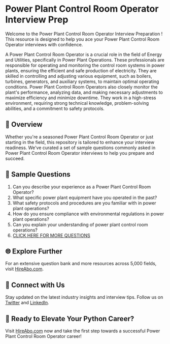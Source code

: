 # Power Plant Control Room Operator Interview Prep

Welcome to the Power Plant Control Room Operator Interview Preparation ! This resource is designed to help you ace your Power Plant Control Room Operator interviews with confidence.

A Power Plant Control Room Operator is a crucial role in the field of Energy and Utilities, specifically in Power Plant Operations. These professionals are responsible for operating and monitoring the control room systems in power plants, ensuring the efficient and safe production of electricity. They are skilled in controlling and adjusting various equipment, such as boilers, turbines, generators, and auxiliary systems, to maintain optimal operating conditions. Power Plant Control Room Operators also closely monitor the plant's performance, analyzing data, and making necessary adjustments to maximize efficiency and minimize downtime. They work in a high-stress environment, requiring strong technical knowledge, problem-solving abilities, and a commitment to safety protocols.

## 🚀 Overview

Whether you're a seasoned Power Plant Control Room Operator or just starting in the field, this repository is tailored to enhance your interview readiness. We've curated a set of sample questions commonly asked in Power Plant Control Room Operator interviews to help you prepare and succeed.

## 📝 Sample Questions

1. Can you describe your experience as a Power Plant Control Room Operator?
2. What specific power plant equipment have you operated in the past?
3. What safety protocols and procedures are you familiar with in power plant operations?
4. How do you ensure compliance with environmental regulations in power plant operations?
5. Can you explain your understanding of power plant control room operations?
6. [CLICK HERE FOR MORE QUESTIONS](https://hireabo.com/job/20_4_1/Power%20Plant%20Control%20Room%20Operator)

## 🌐 Explore Further

For an extensive question bank and more resources across 5,000 fields, visit [HireAbo.com](https://www.hireabo.com).

## 📱 Connect with Us

Stay updated on the latest industry insights and interview tips. Follow us on [Twitter](https://twitter.com/hireabo) and [LinkedIn](https://www.linkedin.com/in/hire-abo-3609972a8/).

## 🚀 Ready to Elevate Your Python Career?

Visit [HireAbo.com](https://www.hireabo.com) now and take the first step towards a successful Power Plant Control Room Operator career!